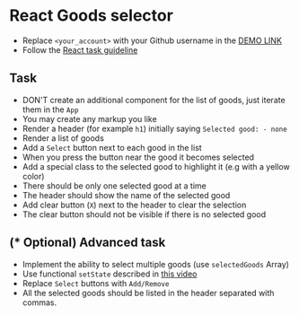 # React Goods selector
- Replace `<your_account>` with your Github username in the [DEMO LINK](https://deelray.github.io/react_goods-selector/)
- Follow the [React task guideline](https://github.com/mate-academy/react_task-guideline#react-tasks-guideline)

## Task
- DON'T create an additional component for the list of goods, just iterate them in the `App`
- You may create any markup you like
- Render a header (for example `h1`) initially saying `Selected good: - none`
- Render a list of goods
- Add a `Select` button next to each good in the list
- When you press the button near the good it becomes selected
- Add a special class to the selected good to highlight it (e.g with a yellow color)
- There should be only one selected good at a time
- The header should show the name of the selected good
- Add clear button (`X`) next to the header to clear the selection
- The clear button should not be visible if there is no selected good

## (* Optional) Advanced task
- Implement the ability to select multiple goods (use `selectedGoods` Array)
- Use functional `setState` described in [this video](https://youtu.be/zMe2Qq-ThpM)
- Replace `Select` buttons with `Add/Remove`
- All the selected goods should be listed in the header separated with commas.
